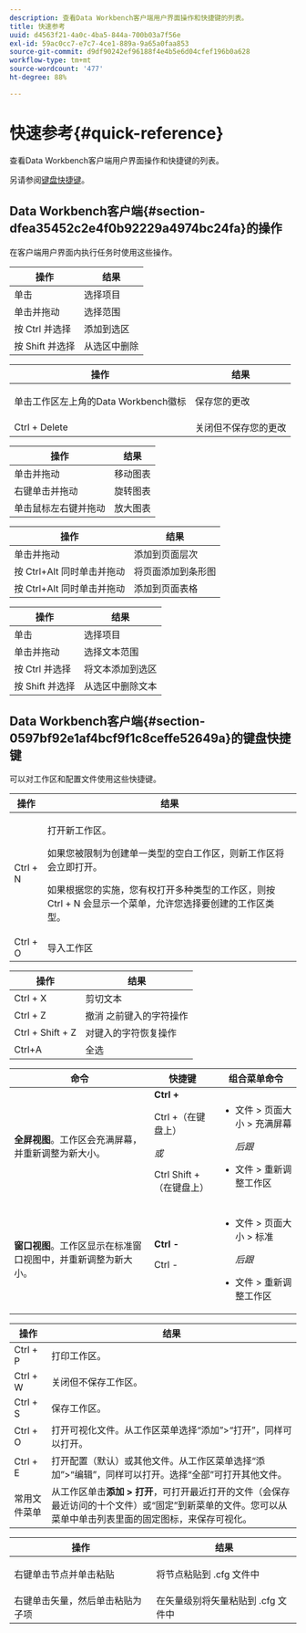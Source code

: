 ```yaml
---
description: 查看Data Workbench客户端用户界面操作和快捷键的列表。
title: 快速参考
uuid: d4563f21-4a0c-4ba5-844a-700b03a7f56e
exl-id: 59ac0cc7-e7c7-4ce1-889a-9a65a0faa853
source-git-commit: d9df90242ef96188f4e4b5e6d04cfef196b0a628
workflow-type: tm+mt
source-wordcount: '477'
ht-degree: 88%

---
```


# 快速参考{#quick-reference}

查看Data Workbench客户端用户界面操作和快捷键的列表。

另请参阅[键盘快捷键](../../../home/c-get-started/c-vis/c-qk-ref.md#section-0597bf92e1af4bcf9f1c8ceffe52649a)。

## Data Workbench客户端{#section-dfea35452c2e4f0b92229a4974bc24fa}的操作

在客户端用户界面内执行任务时使用这些操作。

| 操作 | 结果 |
|---|---|
| 单击  | 选择项目 |
| 单击并拖动 | 选择范围 |
| 按 Ctrl 并选择 | 添加到选区 |
| 按 Shift 并选择 | 从选区中删除 |

<table id="table_468868B713E94F08BFF8F5C468F5100B"> 
 <thead> 
  <tr> 
   <th colname="col1" class="entry"> 操作 </th> 
   <th colname="col2" class="entry"> 结果 </th> 
  </tr> 
 </thead>
 <tbody> 
  <tr> 
   <td colname="col1"> 单击工作区左上角的Data Workbench徽标 </td> 
   <td colname="col2"> <p>保存您的更改 </p> </td> 
  </tr> 
  <tr> 
   <td colname="col1"> Ctrl + Delete </td> 
   <td colname="col2"> 关闭但不保存您的更改 </td> 
  </tr> 
 </tbody> 
</table>

| 操作 | 结果 |
|---|---|
| 单击并拖动 | 移动图表 |
| 右键单击并拖动 | 旋转图表 |
| 单击鼠标左右键并拖动 | 放大图表 |

| 操作 | 结果 |
|---|---|
| 单击并拖动 | 添加到页面层次 |
| 按 Ctrl+Alt 同时单击并拖动 | 将页面添加到条形图 |
| 按 Ctrl+Alt 同时单击并拖动 | 添加到页面表格 |

| 操作 | 结果 |
|---|---|
| 单击  | 选择项目 |
| 单击并拖动 | 选择文本范围 |
| 按 Ctrl 并选择 | 将文本添加到选区 |
| 按 Shift 并选择 | 从选区中删除文本 |

## Data Workbench客户端{#section-0597bf92e1af4bcf9f1c8ceffe52649a}的键盘快捷键

可以对工作区和配置文件使用这些快捷键。

<table id="table_169AD5F75C92449FACEAC64660B4B50D"> 
 <thead> 
  <tr> 
   <th colname="col1" class="entry"> 操作 </th> 
   <th colname="col2" class="entry"> 结果 </th> 
  </tr>
 </thead>
 <tbody> 
  <tr> 
   <td colname="col1"> Ctrl + N </td> 
   <td colname="col2"> <p>打开新工作区。 </p> <p>如果您被限制为创建单一类型的空白工作区，则新工作区将会立即打开。 </p> <p>如果根据您的实施，您有权打开多种类型的工作区，则按 Ctrl + N 会显示一个菜单，允许您选择要创建的工作区类型。 </p> </td> 
  </tr> 
  <tr> 
   <td colname="col1"> Ctrl + O </td> 
   <td colname="col2"> 导入工作区 </td> 
  </tr> 
 </tbody> 
</table>

| 操作 | 结果 |
|---|---|
| Ctrl + X | 剪切文本 |
| Ctrl + Z | 撤消 之前键入的字符操作 |
| Ctrl + Shift + Z | 对键入的字符恢复操作 |
| Ctrl+A | 全选 |

<table id="table_A01C514C99F043338D183A6839E03DEA"> 
 <thead> 
  <tr> 
   <th colname="col1" class="entry"> 命令 </th> 
   <th colname="col2" class="entry"> 快捷键 </th> 
   <th colname="col3" class="entry"> 组合菜单命令 </th> 
  </tr>
 </thead>
 <tbody> 
  <tr> 
   <td colname="col1"><b>全屏视图</b>。工作区会充满屏幕，并重新调整为新大小。 </td> 
   <td colname="col2"><b>Ctrl +</b> <p>Ctrl +（在键盘上） </p> <p><i>或</i> </p> <p>Ctrl Shift +（在键盘上） </p> </td> 
   <td colname="col3"> 
    <ul id="ul_C7C731B894D946D9916F50806F015857"> 
     <li id="li_452B4C119B1A40038A408CFFC53653A9">文件 &gt; 页面大小 &gt; 充满屏幕 <p><i>后跟</i> </p> </li> 
     <li id="li_DE9B8B31B9F24A6AA68A1D0DB886B501">文件 &gt; 重新调整工作区 </li> 
    </ul> </td> 
  </tr> 
  <tr> 
   <td colname="col1"><b>窗口视图</b>。工作区显示在标准窗口视图中，并重新调整为新大小。 </td> 
   <td colname="col2"><b>Ctrl -</b> <p>Ctrl - </p> </td> 
   <td colname="col3"> 
    <ul id="ul_3474B9EFD69343C09BC84E485D896C28"> 
     <li id="li_820BAED76FF24A5785E6D89C5C692DD5">文件 &gt; 页面大小 &gt; 标准 <p><i>后跟</i> </p> </li> 
     <li id="li_337789F282CE4C2C990C67B115782454">文件 &gt; 重新调整工作区 </li> 
    </ul> </td> 
  </tr> 
 </tbody> 
</table>

| 操作 | 结果 |
|---|---|
| Ctrl + P | 打印工作区。 |
| Ctrl + W | 关闭但不保存工作区。 |
| Ctrl + S | 保存工作区。 |
| Ctrl + O | 打开可视化文件。从工作区菜单选择“添加”>“打开”，同样可以打开。 |
| Ctrl + E | 打开配置（默认）或其他文件。从工作区菜单选择“添加”>“编辑”，同样可以打开。选择“全部”可打开其他文件。 |
| 常用文件菜单 | 从工作区单击&#x200B;**添加 > 打开**，可打开最近打开的文件（会保存最近访问的十个文件）或“固定”到新菜单的文件。您可以从菜单中单击列表里面的固定图标，来保存可视化。 |

<table id="table_99414A5999F94A2EAB2BBBA27EE487F5"> 
 <thead> 
  <tr> 
   <th colname="col1" class="entry"> 操作 </th> 
   <th colname="col2" class="entry"> 结果 </th> 
  </tr>
 </thead>
 <tbody> 
  <tr> 
   <td colname="col1"> <p>右键单击节点并单击<span class="uicontrol">粘贴</span> </p> </td> 
   <td colname="col2"> <p>将节点粘贴到 <span class="filepath">.cfg</span> 文件中 </p> </td> 
  </tr> 
  <tr> 
   <td colname="col1">右键单击矢量，然后单击<span class="uicontrol">粘贴为子项</span> </td> 
   <td colname="col2">在矢量级别将矢量粘贴到 <span class="filepath">.cfg</span> 文件中 </td> 
  </tr> 
 </tbody> 
</table>
